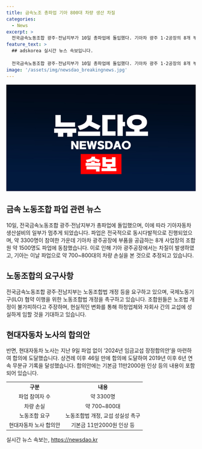 ```yaml
---
title: 금속노조 총파업 기아 800대 차량 생산 차질
categories:
  - News
excerpt: >
  전국금속노동조합 광주·전남지부가 10일 총파업에 돌입했다. 기아차 광주 1·2공장의 8개 부품 공급사에서 조합원 1500명이 파업에 동참, 40여 개 사업장에서 3300명이 파업에 참여했다. 이로 인해 기아차 1·2공장의 생산에 차질이 생겼고, 약 700~800대의 차량 생산이 손실된 것으로 추정된다. 노동조합은 노동조합법 개정을 요구하며 파업을 벌였고, 국제노동기구(ILO) 협약 이행을 위한 노동조합법 개정을 촉구했다.
feature_text: >
  ## adskorea 실시간 뉴스 속보입니다.

  전국금속노동조합 광주·전남지부가 10일 총파업에 돌입했다. 기아차 광주 1·2공장의 8개 부품 공급사에서 조합원 1500명이 파업에 동참, 40여 개 사업장에서 3300명이 파업에 참여했다. 이로 인해 기아차 1·2공장의 생산에 차질이 생겼고, 약 700~800대의 차량 생산이 손실된 것으로 추정된다. 노동조합은 노동조합법 개정을 요구하며 파업을 벌였고, 국제노동기구(ILO) 협약 이행을 위한 노동조합법 개정을 촉구했다.
image: '/assets/img/newsdao_breakingnews.jpg'
---
```


<p><img src="/assets/img/newsdao_breakingnews.jpg" alt="adskorea 속보" /></p>

<h2 data-ke-size="size26">금속 노동조합 파업 관련 뉴스</h2>

<p data-ke-size="size16">10일, 전국금속노동조합 광주·전남지부가 총파업에 돌입했으며, 이에 따라 기아자동차 생산설비의 일부가 멈추게 되었습니다. 파업은 전국적으로 동시다발적으로 진행되었으며, 약 3300명이 참여한 가운데 기아차 광주공장에 부품을 공급하는 8개 사업장의 조합원 약 1500명도 파업에 동참했습니다. 이로 인해 기아 광주공장에서는 차질이 발생하였고, 기아는 이날 파업으로 약 700~800대의 차량 손실을 본 것으로 추정되고 있습니다.</p>

<h2 data-ke-size="size26">노동조합의 요구사항</h2>

<p data-ke-size="size16">전국금속노동조합 광주·전남지부는 노동조합법 개정 등을 요구하고 있으며, 국제노동기구(ILO) 협약 이행을 위한 노동조합법 개정을 촉구하고 있습니다. 조합원들은 노조법 개정이 불가피하다고 주장하며, 현실적인 변화를 통해 하청업체와 자회사 간의 교섭에 성실하게 임할 것을 기대하고 있습니다.</p>

<h2 data-ke-size="size26">현대자동차 노사의 합의안</h2>

<p data-ke-size="size16">반면, 현대자동차 노사는 지난 9일 파업 없이 ‘2024년 임금교섭 장정합의안’을 마련하여 합의에 도달했습니다. 상견례 이후 46일 만에 합의에 도달하여 2019년 이후 6년 연속 무분규 기록을 달성했습니다. 합의안에는 기본금 11만2000원 인상 등의 내용이 포함되어 있습니다.</p>

<table>
<tbody>
<tr>
<td style="text-align: center; height: 17px;"><b>구분</b></td>
<td style="text-align: center; height: 17px;"><b>내용</b></td>
</tr>
<tr>
<td style="text-align: center; height: 17px;">파업 참여자 수</td>
<td style="text-align: center; height: 17px;">약 3300명</td>
</tr>
<tr>
<td style="text-align: center; height: 17px;">차량 손실</td>
<td style="text-align: center; height: 17px;">약 700~800대</td>
</tr>
<tr>
<td style="text-align: center; height: 17px;">노동조합 요구</td>
<td style="text-align: center; height: 17px;">노동조합법 개정, 교섭 성실성 촉구</td>
</tr>
<tr>
<td style="text-align: center; height: 17px;">현대자동차 노사 합의안</td>
<td style="text-align: center; height: 17px;">기본금 11만2000원 인상 등</td>
</tr>
</tbody>
</table>
실시간 뉴스 속보는, <a href="https://newsdao.kr" rel="dofollow">https://newsdao.kr</a>


